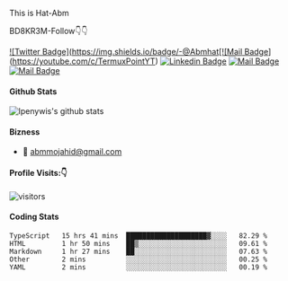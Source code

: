 This is Hat-Abm


BD8KR3M-Follow👇👇

[![Twitter Badge](https://img.shields.io/badge/-@Abmhat[![Mail Badge](https://img.shields.io/badge/-termuxpointyt-e74c3c?style=flat&labelColor=e74c3c&logo=youtube&logoColor=white)](https://youtube.com/c/TermuxPointYT) [![Linkedin Badge](https://img.shields.io/badge/-abmmujahid-0e76a8?style=flat&labelColor=0e76a8&logo=linkedin&logoColor=white)](https://www.linkedin.com/in/abm-mujahid) [![Mail Badge](https://img.shields.io/badge/-@abm_mujahid-e84393?style=flat&labelColor=e84393&logo=instagram&logoColor=white)](https://instagram.com/abm_mujahid) [![Mail Badge](https://img.shields.io/badge/-abmmujahid-c0392b?style=flat&labelColor=c0392b&logo=gmail&logoColor=white)](mailto:abmmojahid@gmail.com)


#### Github Stats

![Ipenywis's github stats](https://github-readme-stats.vercel.app/api?username=bd8kr3m&count_private=true&theme=tokyonight&hide=contribs,prs)


#### Bizness
- :email: abmmojahid@gmail.com


#### Profile Visits:👇

![visitors](https://visitor-badge.glitch.me/badge?page_id=bd8kr3m)



#### Coding Stats

<!--START_SECTION:waka-->
```text
TypeScript   15 hrs 41 mins  ████████████████████▓░░░░   82.29 % 
HTML         1 hr 50 mins    ██▒░░░░░░░░░░░░░░░░░░░░░░   09.61 % 
Markdown     1 hr 27 mins    ██░░░░░░░░░░░░░░░░░░░░░░░   07.63 % 
Other        2 mins          ░░░░░░░░░░░░░░░░░░░░░░░░░   00.25 % 
YAML         2 mins          ░░░░░░░░░░░░░░░░░░░░░░░░░   00.19 % 
```
<!--END_SECTION:waka-->
